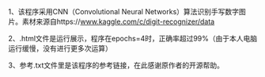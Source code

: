 1、该程序采用CNN（Convolutional Neural Networks）算法识别手写数字图片。素材来源自https://www.kaggle.com/c/digit-recognizer/data 

2、.html文件是运行展示，程序在epochs=4时，正确率超过99%（由于本人电脑运行缓慢，没有进行更多次运算）

3、参考.txt文件里是该程序的参考链接，在此感谢原作者的开源帮助。
